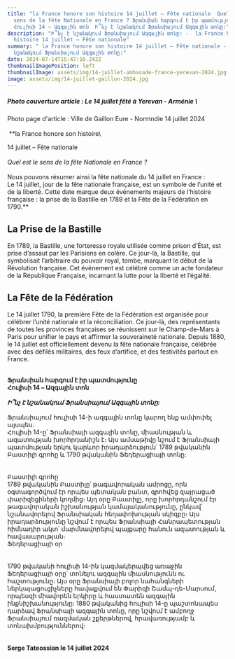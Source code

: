 ```yaml
---
title: "la France honore son histoire 14 juillet – Fête nationale  Quel est le
  sens de la fête Nationale en France ? Ֆրանսիան հարգում է իր պատմությունը
  Հուլիսի 14 – Ազգային տոն  Ի՞նչ է նշանակում Ֆրանսիայում Ազգային տոնը:"
description: "Ի՞նչ է նշանակում Ֆրանսիայում Ազգային տոնը: -  la France honore son
  histoire 14 juillet – Fête nationale"
summary: " la France honore son histoire 14 juillet – Fête nationale - Ի՞նչ է
  նշանակում Ֆրանսիայում Ազգային տոնը:"
date: 2024-07-14T15:47:10.242Z
thumbnailImagePosition: left
thumbnailImage: assets/img/14-juillet-ambasade-france-yerevan-2024.jpg
image: assets/img/14-juillet-gaillon-2024.jpg
---
```

##### Photo couverture article : Le 14 juillet fêté à Yerevan - Arménie \
Photo page d'article : Ville de Gaillon Eure - Normndie 14 juillet 2024\
\
 \*\*la France honore son histoire\

14 juillet – Fête nationale\
\
*Quel est le sens de la fête Nationale en France ?*\
\
Nous pouvons résumer ainsi la fête nationale du 14 juillet en France :\
Le 14 juillet, jour de la fête nationale française, est un symbole de l’unité et de la liberté. Cette date marque deux événements majeurs de l’histoire française : la prise de la Bastille en 1789 et la Fête de la Fédération en 1790.\*\*

## **La Prise de la Bastille**

En 1789, la Bastille, une forteresse royale utilisée comme prison d’État, est prise d’assaut par les Parisiens en colère. Ce jour-là, la Bastille, qui symbolisait l’arbitraire du pouvoir royal, tombe, marquant le début de la Révolution française. Cet événement est célébré comme un acte fondateur de la République Française, incarnant la lutte pour la liberté et l’égalité.

## **La Fête de la Fédération**

Le 14 juillet 1790, la première Fête de la Fédération est organisée pour célébrer l’unité nationale et la réconciliation. Ce jour-là, des représentants de toutes les provinces françaises se réunissent sur le Champ-de-Mars à Paris pour unifier le pays et affirmer la souveraineté nationale. Depuis 1880, le 14 juillet est officiellement devenu la fête nationale française, célébrée avec des défilés militaires, des feux d’artifice, et des festivités partout en France.

**\
Ֆրանսիան հարգում է իր պատմությունը\
Հուլիսի 14 – Ազգային տոն**\
\
***Ի՞նչ է նշանակում Ֆրանսիայում Ազգային տոնը:***\
\
Ֆրանսիայում հուլիսի 14-ի ազգային տոնը կարող ենք ամփոփել այսպես.\
Հուլիսի 14-ը՝ Ֆրանսիայի ազգային տոնը, միասնության և ազատության խորհրդանիշն է։ Այս ամսաթիվը նշում է Ֆրանսիայի պատմության երկու կարևոր իրադարձություն՝ 1789 թվականին Բաստիլի գրոհը և 1790 թվականին Ֆեդերացիայի տոնը։\
\
\
Բաստիլի գրոհը\
1789 թվականին Բաստիլը՝ թագավորական ամրոցը, որն օգտագործվում էր որպես պետական ​​բանտ, գրոհվեց զայրացած փարիզեցիների կողմից։ Այդ օրը Բաստիլը, որը խորհրդանշում էր թագավորական իշխանության կամայականությունը, ընկավ՝ նշանավորելով Ֆրանսիական հեղափոխության սկիզբը։ Այս իրադարձությունը նշվում է որպես Ֆրանսիայի Հանրապետության հիմնադիր ակտ՝ մարմնավորելով պայքարը հանուն ազատության և հավասարության։\
Ֆեդերացիայի օր\
\
\
1790 թվականի հուլիսի 14-ին կազմակերպվեց առաջին Ֆեդերացիայի օրը՝ տոնելու ազգային միասնությունն ու հաշտությունը։ Այս օրը Ֆրանսիայի բոլոր նահանգների ներկայացուցիչները հավաքվում են Փարիզի Շամպ-դե-Մարսում, որպեսզի միավորեն երկիրը և հաստատեն ազգային ինքնիշխանությունը: 1880 թվականից հուլիսի 14-ը պաշտոնապես դարձավ Ֆրանսիայի ազգային տոնը, որը նշվում է ամբողջ Ֆրանսիայում ռազմական շքերթներով, հրավառությամբ և տոնախմբություններով։\
\
\
**Serge Tateossian le 14 juillet 2024**